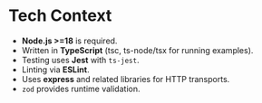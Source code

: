 # Tech Context

- **Node.js >=18** is required.
- Written in **TypeScript** (tsc, ts-node/tsx for running examples).
- Testing uses **Jest** with `ts-jest`.
- Linting via **ESLint**.
- Uses **express** and related libraries for HTTP transports.
- `zod` provides runtime validation.
